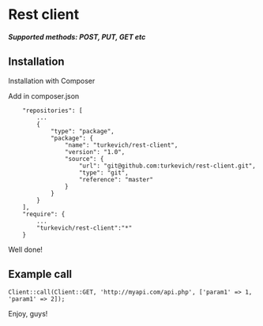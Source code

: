 # Rest client
##### Supported methods: POST, PUT, GET etc
## Installation

Installation with Composer

Add in composer.json
~~~
    "repositories": [
        ...
        {
            "type": "package",
            "package": {
                "name": "turkevich/rest-client",
                "version": "1.0",
                "source": {
                    "url": "git@github.com:turkevich/rest-client.git",
                    "type": "git",
                    "reference": "master"
                }
            }
        }
    ],
    "require": {
        ...
        "turkevich/rest-client":"*"
    }
~~~

Well done!

## Example call
~~~
Client::call(Client::GET, 'http://myapi.com/api.php', ['param1' => 1, 'param1' => 2]);
~~~

Enjoy, guys!
